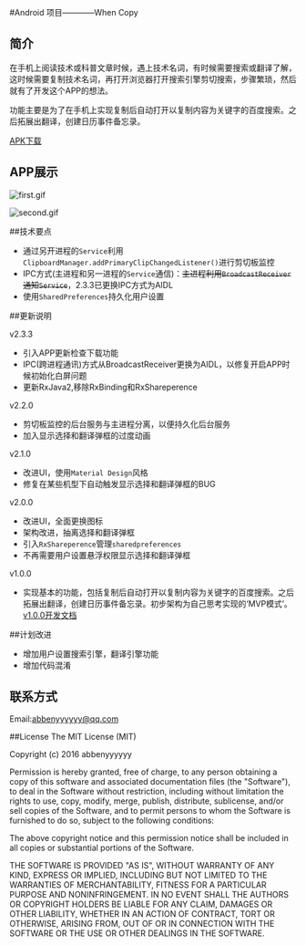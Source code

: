 #Android 项目————When Copy

## 简介

在手机上阅读技术或科普文章时候，遇上技术名词，有时候需要搜索或翻译了解，这时候需要复制技术名词，再打开浏览器打开搜索引擎剪切搜索，步骤繁琐，然后就有了开发这个APP的想法。  

功能主要是为了在手机上实现复制后自动打开以复制内容为关键字的百度搜索。之后拓展出翻译，创建日历事件备忘录。

[APK下载](http://fir.im/nfrq)

## APP展示
![first.gif](http://ww4.sinaimg.cn/mw690/71a00955gw1f6pkpmn7d0g209q0h51l0.gif)

![second.gif](http://ww4.sinaimg.cn/mw690/71a00955gw1f6pkq9oj9fg209q0h5u12.gif)

##技术要点
* 通过另开进程的`Service`利用`ClipboardManager.addPrimaryClipChangedListener()`进行剪切板监控
* IPC方式(主进程和另一进程的`Service`通信)：<del>主进程利用`BroadcastReceiver`通知`Service`</del>，2.3.3已更换IPC方式为AIDL
* 使用`SharedPreferences`持久化用户设置

##更新说明

v2.3.3
* 引入APP更新检查下载功能
* IPC(跨进程通讯)方式从BroadcastReceiver更换为AIDL，以修复开启APP时候初始化白屏问题
* 更新RxJava2,移除RxBinding和RxShareperence

v2.2.0
* 剪切板监控的后台服务与主进程分离，以便持久化后台服务
* 加入显示选择和翻译弹框的过度动画

v2.1.0
* 改进UI，使用`Material Design`风格 
* 修复在某些机型下自动触发显示选择和翻译弹框的BUG

v2.0.0
*  改进UI，全面更换图标
*  架构改进，抽离选择和翻译弹框
*  引入`RxShareperence`管理`sharedpreferences`
*  不再需要用户设置悬浮权限显示选择和翻译弹框

v1.0.0
* 实现基本的功能，包括复制后自动打开以复制内容为关键字的百度搜索。之后拓展出翻译，创建日历事件备忘录。初步架构为自己思考实现的‘MVP模式’。[v1.0.0开发文档](https://abbenyyyyyy.github.io/WhenCopy-DevelopmentDocumentation.html)

##计划改进
* 增加用户设置搜索引擎，翻译引擎功能
* 增加代码混淆
	
## 联系方式

Email:abbenyyyyyy@qq.com

##License
The MIT License (MIT)

Copyright (c) 2016 abbenyyyyyy

Permission is hereby granted, free of charge, to any person obtaining a copy
of this software and associated documentation files (the "Software"), to deal
in the Software without restriction, including without limitation the rights
to use, copy, modify, merge, publish, distribute, sublicense, and/or sell
copies of the Software, and to permit persons to whom the Software is
furnished to do so, subject to the following conditions:

The above copyright notice and this permission notice shall be included in all
copies or substantial portions of the Software.

THE SOFTWARE IS PROVIDED "AS IS", WITHOUT WARRANTY OF ANY KIND, EXPRESS OR
IMPLIED, INCLUDING BUT NOT LIMITED TO THE WARRANTIES OF MERCHANTABILITY,
FITNESS FOR A PARTICULAR PURPOSE AND NONINFRINGEMENT. IN NO EVENT SHALL THE
AUTHORS OR COPYRIGHT HOLDERS BE LIABLE FOR ANY CLAIM, DAMAGES OR OTHER
LIABILITY, WHETHER IN AN ACTION OF CONTRACT, TORT OR OTHERWISE, ARISING FROM,
OUT OF OR IN CONNECTION WITH THE SOFTWARE OR THE USE OR OTHER DEALINGS IN THE
SOFTWARE.